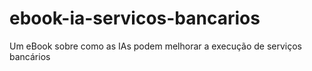 # ebook-ia-servicos-bancarios
Um eBook sobre como as IAs podem melhorar a execução de serviços bancários
